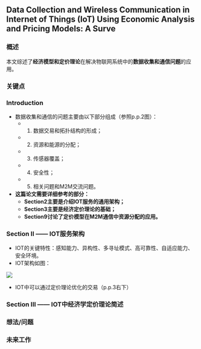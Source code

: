 ## Data Collection and Wireless Communication in Internet of Things (IoT) Using Economic Analysis and Pricing Models: A Surve


### 概述

本文综述了**经济模型和定价理论**在解决物联网系统中的**数据收集和通信问题**的应用。


### 关键点

### Introduction

- 数据收集和通信的问题主要由以下部分组成（参照p.p.2图）：
  - 1. 数据交易和拓扑结构的形成；
  - 2. 资源和能源的分配；
  - 3. 传感器覆盖；
  - 4. 安全性；
  - 5. 相关问题和M2M交流问题。
- **这篇论文需要详细参考的部分：**
	- **Section2主要是介绍IOT服务的通用架构；**
	- **Section3主要是经济定价理论的基础；**
	- **Section9讨论了定价模型在M2M通信中资源分配的应用。**

### Section II —— IOT服务架构

- IOT的关键特性：感知能力、异构性、多寻址模式、高可靠性、自适应能力、安全环境。
- IOT架构如图：

![](https://i.postimg.cc/fy9nVQF1/Data_Collection_and_Wireless_Communication_in_Io_T_Using_Economic.png)

- IOT中可以通过定价理论优化的交易（p.p.3右下）

### Section III —— IOT中经济学定价理论简述




### 想法/问题




### 未来工作

   






